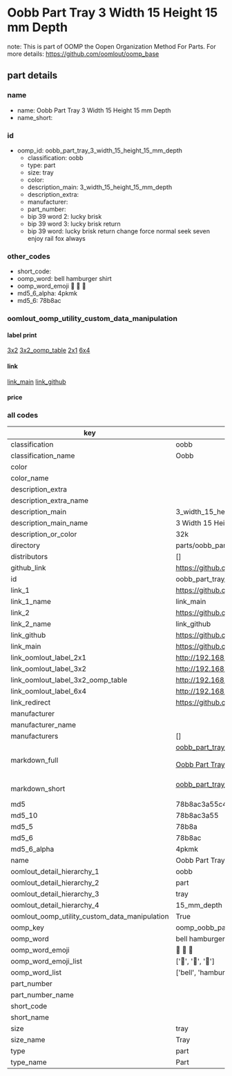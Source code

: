 # Oobb Part Tray 3 Width 15 Height 15 mm Depth  

note: This is part of OOMP the Oopen Organization Method For Parts. For more details: https://github.com/oomlout/oomp_base

##  part details
  







### name
* name: Oobb Part Tray 3 Width 15 Height 15 mm Depth
* name_short: 
### id
* oomp_id: oobb_part_tray_3_width_15_height_15_mm_depth
  * classification: oobb
  * type: part
  * size: tray
  * color: 
  * description_main: 3_width_15_height_15_mm_depth
  * description_extra: 
  * manufacturer: 
  * part_number: 
  * bip 39 word 2: lucky brisk
  * bip 39 word 3: lucky brisk return
  * bip 39 word: lucky brisk return change force normal seek seven enjoy rail fox always

### other_codes
* short_code: 
* oomp_word: bell hamburger shirt
* oomp_word_emoji :bell: :hamburger: :shirt:
* md5_6_alpha: 4pkmk
* md5_6: 78b8ac






### oomlout_oomp_utility_custom_data_manipulation
#### label print
[3x2](http://192.168.1.245:1112/?label=oomp%204pkmk)
[3x2_oomp_table](http://192.168.1.108:1112/?label=oomp%204pkmk)
[2x1](http://192.168.1.242:1112/?label=oomp%204pkmk)
[6x4](http://192.168.1.55:1112/?label=oomp%204pkmk)    

#### link

[link_main](https://github.com/oomlout/oomlout_oomp_version_1_messy/tree/main/parts/oobb_part_tray_3_width_15_height_15_mm_depth) [link_github](https://github.com/oomlout/oomlout_oomp_version_1_messy/tree/main/parts/oobb_part_tray_3_width_15_height_15_mm_depth)                             

#### price







### all codes 
| key | value |  
| --- | --- |  
| classification | oobb |  
| classification_name | Oobb |  
| color |  |  
| color_name |  |  
| description_extra |  |  
| description_extra_name |  |  
| description_main | 3_width_15_height_15_mm_depth |  
| description_main_name | 3 Width 15 Height 15 mm Depth |  
| description_or_color | 32k |  
| directory | parts/oobb_part_tray_3_width_15_height_15_mm_depth |  
| distributors | [] |  
| github_link | https://github.com/oomlout/oomlout_oomp_part_src/tree/main/parts/oobb_part_tray_3_width_15_height_15_mm_depth |  
| id | oobb_part_tray_3_width_15_height_15_mm_depth |  
| link_1 | https://github.com/oomlout/oomlout_oomp_version_1_messy/tree/main/parts/oobb_part_tray_3_width_15_height_15_mm_depth |  
| link_1_name | link_main |  
| link_2 | https://github.com/oomlout/oomlout_oomp_version_1_messy/tree/main/parts/oobb_part_tray_3_width_15_height_15_mm_depth |  
| link_2_name | link_github |  
| link_github | https://github.com/oomlout/oomlout_oomp_version_1_messy/tree/main/parts/oobb_part_tray_3_width_15_height_15_mm_depth |  
| link_main | https://github.com/oomlout/oomlout_oomp_version_1_messy/tree/main/parts/oobb_part_tray_3_width_15_height_15_mm_depth |  
| link_oomlout_label_2x1 | http://192.168.1.242:1112/?label=oomp%204pkmk |  
| link_oomlout_label_3x2 | http://192.168.1.245:1112/?label=oomp%204pkmk |  
| link_oomlout_label_3x2_oomp_table | http://192.168.1.108:1112/?label=oomp%204pkmk |  
| link_oomlout_label_6x4 | http://192.168.1.55:1112/?label=oomp%204pkmk |  
| link_redirect | https://github.com/oomlout/oomlout_oomp_version_1_messy/tree/main/parts/oobb_part_tray_3_width_15_height_15_mm_depth |  
| manufacturer |  |  
| manufacturer_name |  |  
| manufacturers | [] |  
| markdown_full | [oobb_part_tray_3_width_15_height_15_mm_depth](none)<br>[](none)<br>[Oobb Part Tray 3 Width 15 Height 15 Mm Depth](none)<br><br> |  
| markdown_short | [oobb_part_tray_3_width_15_height_15_mm_depth](none)<br><br> |  
| md5 | 78b8ac3a55c4b86258ad826370471425 |  
| md5_10 | 78b8ac3a55 |  
| md5_5 | 78b8a |  
| md5_6 | 78b8ac |  
| md5_6_alpha | 4pkmk |  
| name | Oobb Part Tray 3 Width 15 Height 15 mm Depth |  
| oomlout_detail_hierarchy_1 | oobb |  
| oomlout_detail_hierarchy_2 | part |  
| oomlout_detail_hierarchy_3 | tray |  
| oomlout_detail_hierarchy_4 | 15_mm_depth |  
| oomlout_oomp_utility_custom_data_manipulation | True |  
| oomp_key | oomp_oobb_part_tray_3_width_15_height_15_mm_depth |  
| oomp_word | bell hamburger shirt |  
| oomp_word_emoji | :bell: :hamburger: :shirt: |  
| oomp_word_emoji_list | [':bell:', ':hamburger:', ':shirt:'] |  
| oomp_word_list | ['bell', 'hamburger', 'shirt'] |  
| part_number |  |  
| part_number_name |  |  
| short_code |  |  
| short_name |  |  
| size | tray |  
| size_name | Tray |  
| type | part |  
| type_name | Part |  
